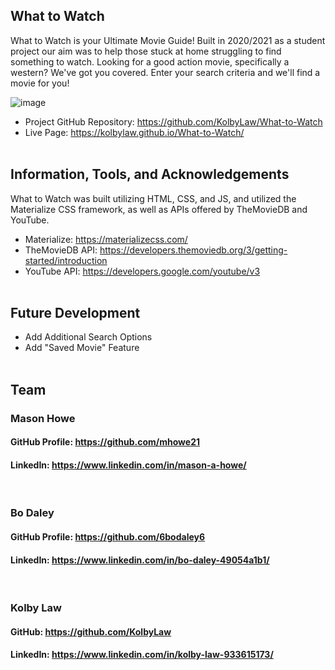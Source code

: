 ## What to Watch
What to Watch is your Ultimate Movie Guide! Built in 2020/2021 as a student project our aim was to help those stuck at home struggling to find something to watch. Looking for a good action movie, specifically a western? We've got you covered. Enter your search criteria and we'll find a movie for you!

![image](https://user-images.githubusercontent.com/73139141/103717635-4319b380-4f83-11eb-8beb-ed8f2879a79c.png)

- Project GitHub Repository: https://github.com/KolbyLaw/What-to-Watch 
- Live Page: https://kolbylaw.github.io/What-to-Watch/
<br><br>

## Information, Tools, and Acknowledgements
What to Watch was built utilizing HTML, CSS, and JS, and utilized the Materialize CSS framework, as well as APIs offered by TheMovieDB and YouTube.

- Materialize: https://materializecss.com/ 
- TheMovieDB API: https://developers.themoviedb.org/3/getting-started/introduction
- YouTube API: https://developers.google.com/youtube/v3 
<br><br>

## Future Development
- Add Additional Search Options
- Add "Saved Movie" Feature
<br><br>

## Team
### Mason Howe
#### GitHub Profile: https://github.com/mhowe21
#### LinkedIn: https://www.linkedin.com/in/mason-a-howe/ 
<br>

### Bo Daley
#### GitHub Profile: https://github.com/6bodaley6
#### LinkedIn: https://www.linkedin.com/in/bo-daley-49054a1b1/ 
<br>

### Kolby Law 
#### GitHub: https://github.com/KolbyLaw 
#### LinkedIn: https://www.linkedin.com/in/kolby-law-933615173/ 

